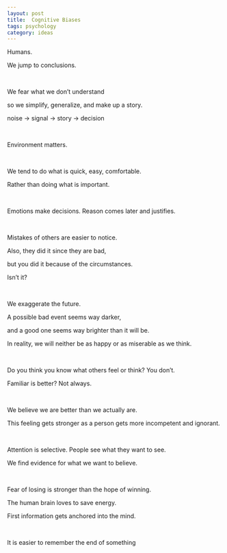 ```yaml
---
layout: post
title:  Cognitive Biases   
tags: psychology 
category: ideas
---
```


Humans.

We jump to conclusions.

<br>

We fear what we don’t understand 

so we simplify, generalize, and make up a story.

noise -> signal -> story -> decision 

<br>

Environment matters.

<br>

We tend to do what is quick, easy, comfortable. 

Rather than doing what is important.

<br>

Emotions make decisions. Reason comes later and justifies.

<br>

Mistakes of others are easier to notice. 

Also, they did it since they are bad,

but you did it because of the circumstances. 

Isn’t it?

<br>

We exaggerate the future.

A possible bad event seems way darker, 

and a good one seems way brighter than it will be.

In reality, we will neither be as happy or as miserable as we think.

<br>

Do you think you know what others feel or think? You don’t.

Familiar is better? Not always.

<br>

We believe we are better than we actually are. 

This feeling gets stronger as a person gets more incompetent and ignorant.

<br>

Attention is selective. People see what they want to see. 

We find evidence for what we want to believe.

<br>

Fear of losing is stronger than the hope of winning.

The human brain loves to save energy. 

First information gets anchored into the mind.


<br>

It is easier to remember the end of something


